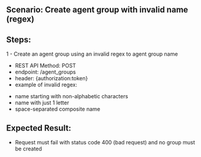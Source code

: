 ## Scenario: Create agent group with invalid name (regex) 
## Steps:
1 - Create an agent group using an invalid regex to agent group name

- REST API Method: POST
- endpoint: /agent_groups
- header: {authorization:token}
- example of invalid regex:

 * name starting with non-alphabetic characters
 * name with just 1 letter
 * space-separated composite name

## Expected Result:
- Request must fail with status code 400 (bad request) and no group must be created 
